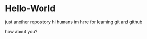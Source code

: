 # Hello-World
just another repository
hi humans
im here for learning git and github

how about you?
